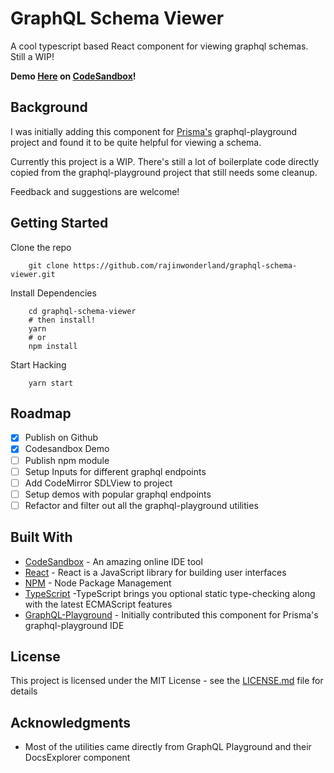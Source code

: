 # GraphQL Schema Viewer

A cool typescript based React component for viewing graphql schemas. Still a WIP!

**Demo [Here](https://py2jv36pzq.codesandbox.io/) on [CodeSandbox](https://codesandbox.io/s/py2jv36pzq)!**

## Background

I was initially adding this component for [Prisma's](https://prisma.io) graphql-playground project and
found it to be quite helpful for viewing a schema.

Currently this project is a WIP. There's still a lot of boilerplate code directly copied from the graphql-playground
project that still needs some cleanup.

Feedback and suggestions are welcome!

## Getting Started

Clone the repo

```
    git clone https://github.com/rajinwonderland/graphql-schema-viewer.git
```

Install Dependencies

```
    cd graphql-schema-viewer
    # then install!
    yarn
    # or
    npm install
```

Start Hacking

```
    yarn start
```

## Roadmap

- [x] Publish on Github
- [x] Codesandbox Demo
- [ ] Publish npm module
- [ ] Setup Inputs for different graphql endpoints
- [ ] Add CodeMirror SDLView to project
- [ ] Setup demos with popular graphql endpoints
- [ ] Refactor and filter out all the graphql-playground utilities

## Built With

- [CodeSandbox](http://www.codesandbox.io) - An amazing online IDE tool
- [React](https://reactjs.org) - React is a JavaScript library for building user interfaces
- [NPM](https://npmjs.com) - Node Package Management
- [TypeScript](<[https://www.typescriptlang.org/](https://www.typescriptlang.org/)>) -TypeScript brings you optional static type-checking along with the latest ECMAScript features
- [GraphQL-Playground](<[https://github.com/prisma/graphql-playground](https://github.com/prisma/graphql-playground)>) - Initially contributed this component for Prisma's graphql-playground IDE

## License

This project is licensed under the MIT License - see the [LICENSE.md](LICENSE.md) file for details

## Acknowledgments

- Most of the utilities came directly from GraphQL Playground and their DocsExplorer component
